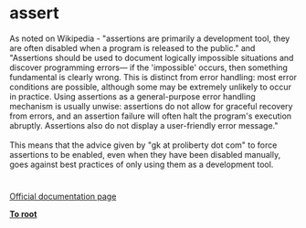# assert




<div class="phpcode"><span class="html">
As noted on Wikipedia - &quot;assertions are primarily a development tool, they are often disabled when a program is released to the public.&quot; and &quot;Assertions should be used to document logically impossible situations and discover programming errors&#x2014; if the &apos;impossible&apos; occurs, then something fundamental is clearly wrong. This is distinct from error handling: most error conditions are possible, although some may be extremely unlikely to occur in practice. Using assertions as a general-purpose error handling mechanism is usually unwise: assertions do not allow for graceful recovery from errors, and an assertion failure will often halt the program&apos;s execution abruptly. Assertions also do not display a user-friendly error message.&quot;<br><br>This means that the advice given by &quot;gk at proliberty dot com&quot; to force assertions to be enabled, even when they have been disabled manually, goes against best practices of only using them as a development tool.</span>
</div>
  

#

[Official documentation page](https://www.php.net/manual/en/function.assert.php)

**[To root](/README.md)**